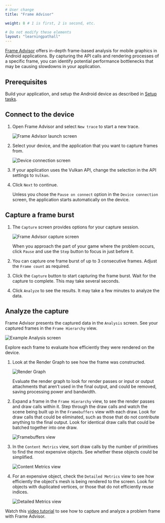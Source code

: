 ```yaml
---
# User change
title: "Frame Advisor"

weight: 8 # 1 is first, 2 is second, etc.

# Do not modify these elements
layout: "learningpathall"
---
```

[Frame Advisor](https://developer.arm.com/Tools%20and%20Software/Frame%20Advisor) offers in-depth frame-based analysis for mobile graphics in Android applications. By capturing the API calls and rendering processes of a specific frame, you can identify potential performance bottlenecks that may be causing slowdowns in your application.

## Prerequisites

Build your application, and setup the Android device as described in [Setup tasks](/learning-paths/mobile-graphics-and-gaming/ams/setup_tasks/).

## Connect to the device

1. Open Frame Advisor and select `New trace` to start a new trace.

   ![Frame Advisor launch screen](images/fa_launch_screen.png)

1. Select your device, and the application that you want to capture frames from.

   ![Device connection screen](images/fa_connect.png)

1. If your application uses the Vulkan API, change the selection in the API settings to `Vulkan`.

1. Click `Next` to continue.

   Unless you chose the `Pause on connect` option in the `Device connection` screen, the application starts automatically on the device.

## Capture a frame burst

1. The `Capture` screen provides options for your capture session.

   ![Frame Advisor capture screen](images/fa_capture.png)

   When you approach the part of your game where the problem occurs, click `Pause` and use the `Step` button to focus in just before it.

1. You can capture one frame burst of up to 3 consecutive frames. Adjust the `Frame count` as required.

1. Click the `Capture` button to start capturing the frame burst. Wait for the capture to complete. This may take several seconds.

1. Click `Analyze` to see the results. It may take a few minutes to analyze the data.

## Analyze the capture

Frame Advisor presents the captured data in the `Analysis` screen. See your captured frames in the `Frame Hierarchy` view.

![Example Analysis screen](images/fa_example_analysis_screen_1-1.png)

Explore each frame to evaluate how efficiently they were rendered on the device.

1. Look at the Render Graph to see how the frame was constructed.

    ![Render Graph](images/FA_render_graph_1.1.gif)

    Evaluate the render graph to look for render passes or input or output attachments that aren’t used in the final output, and could be removed, saving processing power and bandwidth.

1. Expand a frame in the `Frame Hierarchy` view, to see the render passes and draw calls within it. Step through the draw calls and watch the scene being built up in the `Framebuffers` view with each draw. Look for draw calls that could be eliminated, such as those that do not contribute anything to the final output. Look for identical draw calls that could be batched together into one draw.

    ![Framebuffers view](images/fa_frame_buffer_view.png)

1. In the `Content Metrics` view, sort draw calls by the number of primitives to find the most expensive objects. See whether these objects could be simplified.

    ![Content Metrics view](images/fa_content_metrics.png)

1. For an expensive object, check the `Detailed Metrics` view to see how efficiently the object's mesh is being rendered to the screen. Look for objects with duplicated vertices, or those that do not efficiently reuse indices.

    ![Detailed Metrics view](images/fa_detailed_metrics_view.png)

Watch this [video tutorial](https://developer.arm.com/Additional%20Resources/Video%20Tutorials/Capture%20and%20analyze%20a%20problem%20frame%20with%20Frame%20Advisor) to see how to capture and analyze a problem frame with Frame Advisor.

